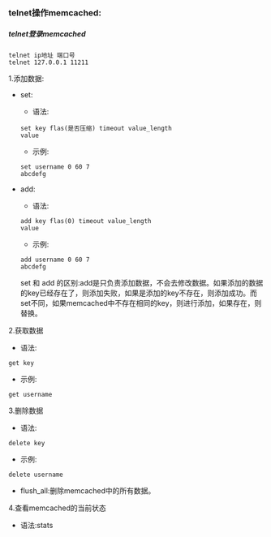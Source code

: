 ### telnet操作memcached:

##### telnet登录memcached

```
telnet ip地址 端口号
telnet 127.0.0.1 11211
```

1.添加数据:

* set:

  * 语法:

  ```
  set key flas(是否压缩) timeout value_length
  value
  ```

  * 示例:

  ```
  set username 0 60 7
  abcdefg
  ```

* add:

  * 语法:

  ```
  add key flas(0) timeout value_length
  value
  ```

  * 示例:

  ```
  add username 0 60 7
  abcdefg
  ```

  set 和 add 的区别:add是只负责添加数据，不会去修改数据。如果添加的数据的key已经存在了，则添加失败，如果是添加的key不存在，则添加成功。而set不同，如果memcached中不存在相同的key，则进行添加，如果存在，则替换。

2.获取数据

* 语法:

```
get key
```

* 示例:

```
get username
```

3.删除数据

* 语法:

```
delete key
```

* 示例:

```
delete username
```

* flush\_all:删除memcached中的所有数据。

4.查看memcached的当前状态

* 语法:stats



